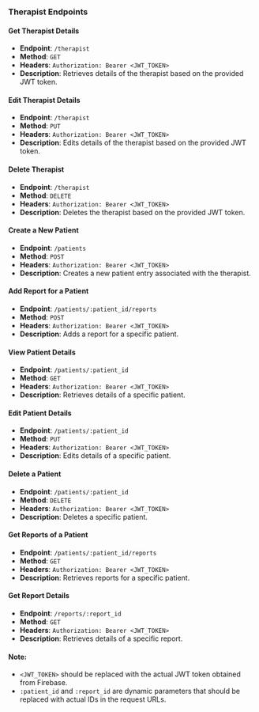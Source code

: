 ### Therapist Endpoints

#### Get Therapist Details
- **Endpoint**: `/therapist`
- **Method**: `GET`
- **Headers**: `Authorization: Bearer <JWT_TOKEN>`
- **Description**: Retrieves details of the therapist based on the provided JWT token.

#### Edit Therapist Details
- **Endpoint**: `/therapist`
- **Method**: `PUT`
- **Headers**: `Authorization: Bearer <JWT_TOKEN>`
- **Description**: Edits details of the therapist based on the provided JWT token.

#### Delete Therapist
- **Endpoint**: `/therapist`
- **Method**: `DELETE`
- **Headers**: `Authorization: Bearer <JWT_TOKEN>`
- **Description**: Deletes the therapist based on the provided JWT token.

#### Create a New Patient
- **Endpoint**: `/patients`
- **Method**: `POST`
- **Headers**: `Authorization: Bearer <JWT_TOKEN>`
- **Description**: Creates a new patient entry associated with the therapist.

#### Add Report for a Patient
- **Endpoint**: `/patients/:patient_id/reports`
- **Method**: `POST`
- **Headers**: `Authorization: Bearer <JWT_TOKEN>`
- **Description**: Adds a report for a specific patient.

#### View Patient Details
- **Endpoint**: `/patients/:patient_id`
- **Method**: `GET`
- **Headers**: `Authorization: Bearer <JWT_TOKEN>`
- **Description**: Retrieves details of a specific patient.

#### Edit Patient Details
- **Endpoint**: `/patients/:patient_id`
- **Method**: `PUT`
- **Headers**: `Authorization: Bearer <JWT_TOKEN>`
- **Description**: Edits details of a specific patient.

#### Delete a Patient
- **Endpoint**: `/patients/:patient_id`
- **Method**: `DELETE`
- **Headers**: `Authorization: Bearer <JWT_TOKEN>`
- **Description**: Deletes a specific patient.

#### Get Reports of a Patient
- **Endpoint**: `/patients/:patient_id/reports`
- **Method**: `GET`
- **Headers**: `Authorization: Bearer <JWT_TOKEN>`
- **Description**: Retrieves reports for a specific patient.

#### Get Report Details
- **Endpoint**: `/reports/:report_id`
- **Method**: `GET`
- **Headers**: `Authorization: Bearer <JWT_TOKEN>`
- **Description**: Retrieves details of a specific report.



#### Note:
- `<JWT_TOKEN>` should be replaced with the actual JWT token obtained from Firebase.
- `:patient_id` and `:report_id` are dynamic parameters that should be replaced with actual IDs in the request URLs.
